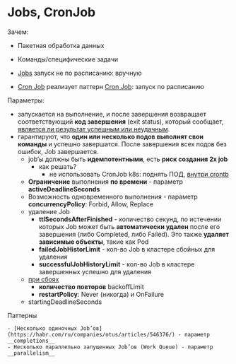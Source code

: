 # Jobs, CronJob

Зачем:

- Пакетная обработка данных
- Команды/специфические задачи

- [Jobs](https://kubernetes.io/docs/concepts/workloads/controllers/job/) запуск не по расписанию: вручную
- [Cron Job](https://kubernetes.io/docs/concepts/workloads/controllers/cron-jobs/) реализует паттерн [Cron Job](../../arch/pattern/cron.job.md): запуск по расписанию

Параметры:

  - запускается на выполнение, и после завершения возвращает соответствующий __код завершения__ (exit status), который сообщает, [является ли результат успешным или неудачным](https://digitrain.ru/articles/279243/).
  - гарантируют, что __один или несколько подов выполнят свои команды__ и успешно завершатся. После завершения всех подов без ошибок, Job завершается.
    - job’ы должны быть __идемпотентными__, есть __риск создания 2х job__ 
      - как решать?
        - не использовать CronJob k8s: поднять ПОД, [внутри crontb](https://habr.com/ru/companies/slurm/articles/526130/)
    - __Ограничение__ выполнения __по времени__ - параметр __activeDeadlineSeconds__ 
    - Возможность одновременного выполнения - параметр __concurrencyPolicy__: Forbid, Allow, Replace
    - удаление Job
      - __ttlSecondsAfterFinished__ - количество секунд, по истечении которых Job может быть __автоматически удален__ после его завершения (либо Completed, либо Failed). Это также __удаляет зависимые объекты__, такие как Pod
      - __failedJobHistorLimit__ - кол-во Job в кластере сбойных для удаления
      - __successfulJobHistoryLimit__ - кол-во Job в кластере завершенных успешно для удаления
    - [при сбоях](https://habr.com/ru/companies/slurm/articles/526130/)
      - __количество повторов__ backoffLimit
      - __restartPolicy__: Never (никогда) и OnFailure    
    - startingDeadlineSeconds
    
  Паттерны

    - [Несколько одиночных Job’ов](https://habr.com/ru/companies/otus/articles/546376/) - параметр __completions__
    - Несколько параллельно запущенных Job’ов (Work Queue) - параметр __parallelism__
   